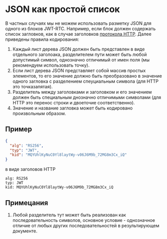 # JSON как простой список

В частных случаях мы не можем использовать разметку JSON для одного из блоков JWT-RTC.
Например, если блок должен содержать список загловков, как в случае заголовков [протокола HTTP](jwt-ower-http.md).
Далее приведены правила кодирования:

1. Каждый лист дерева JSON должен быть представлен в виде отдельного заголоака, разделителем пути может быть любой допустимый символ, однозначно отличимый от имен поля (мы рекомендуем использовать точку).
2. Если лист дерева JSON представляет собой массив простых элементов, то его значение должно быть преобразовано в значение одного загловка с разделением спеуциальным символа (для HTTP это точказапятая).
3. Разделитель между заголовками и заголовком и его значением должен быть специальным днозначно отличимыми символами (для HTTP это перенос строки и двоеточие соответственно).
4. Значение и название загловка может быть кодировано произвольным образом.

## Пример

```JSON
{
  "alg": "RS256",
  "typ": "JWT",
  "kid": "MQYUhlKyNuC0Yl8laytWy-v06J6M9b_72MG8m3Cx_iQ"
}
```

в виде заголовов HTTP

```TEXT
alg: RS256
typ: JWT
kid: MQYUhlKyNuC0Yl8laytWy-v06J6M9b_72MG8m3Cx_iQ
```

## Примецания

1. Любой разделитель тут может быть реализован как последовательность символов, основное условие - однозначное отличие от любых других последовательностей в результирующем документе.